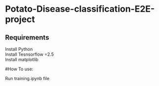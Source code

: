 # Potato-Disease-classification-E2E-project

## Requirements

Install Python\
Install Tesnsorflow =2.5\
Install matplotlib


#How To use:

Run training.ipynb file

